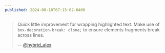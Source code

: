 ```yaml
---
published: 2024-08-10T07:15:02-0400
---
```


> Quick little improvement for wrapping highlighted text. Make use of `box-decoration-break: clone;` to ensure elements fragments break across lines.
>
> -- [@hybrid_alex](https://x.com/hybrid_alex/status/1821533842228089056)
